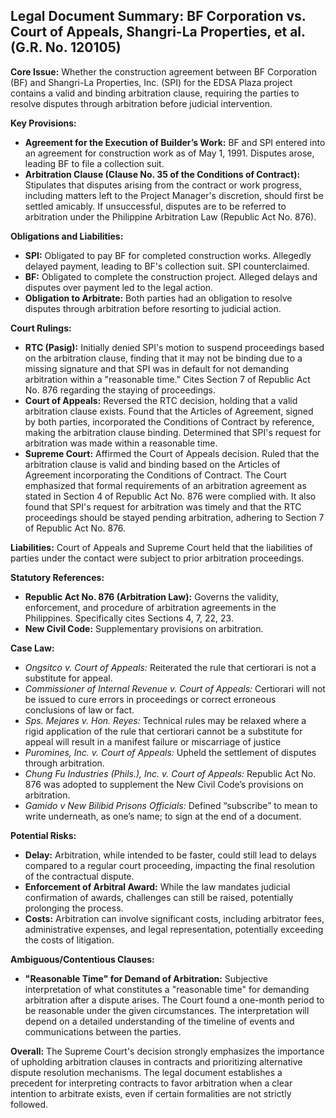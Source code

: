 ## Legal Document Summary: BF Corporation vs. Court of Appeals, Shangri-La Properties, et al. (G.R. No. 120105)

**Core Issue:**  Whether the construction agreement between BF Corporation (BF) and Shangri-La Properties, Inc. (SPI) for the EDSA Plaza project contains a valid and binding arbitration clause, requiring the parties to resolve disputes through arbitration before judicial intervention.

**Key Provisions:**

*   **Agreement for the Execution of Builder’s Work:**  BF and SPI entered into an agreement for construction work as of May 1, 1991. Disputes arose, leading BF to file a collection suit.
*   **Arbitration Clause (Clause No. 35 of the Conditions of Contract):**  Stipulates that disputes arising from the contract or work progress, including matters left to the Project Manager's discretion, should first be settled amicably. If unsuccessful, disputes are to be referred to arbitration under the Philippine Arbitration Law (Republic Act No. 876).

**Obligations and Liabilities:**

*   **SPI:**  Obligated to pay BF for completed construction works. Allegedly delayed payment, leading to BF's collection suit. SPI counterclaimed.
*   **BF:**  Obligated to complete the construction project. Alleged delays and disputes over payment led to the legal action.
*   **Obligation to Arbitrate:** Both parties had an obligation to resolve disputes through arbitration before resorting to judicial action.

**Court Rulings:**

*   **RTC (Pasig):** Initially denied SPI's motion to suspend proceedings based on the arbitration clause, finding that it may not be binding due to a missing signature and that SPI was in default for not demanding arbitration within a "reasonable time." Cites Section 7 of Republic Act No. 876 regarding the staying of proceedings.
*   **Court of Appeals:** Reversed the RTC decision, holding that a valid arbitration clause exists. Found that the Articles of Agreement, signed by both parties, incorporated the Conditions of Contract by reference, making the arbitration clause binding. Determined that SPI's request for arbitration was made within a reasonable time.
*   **Supreme Court:** Affirmed the Court of Appeals decision. Ruled that the arbitration clause is valid and binding based on the Articles of Agreement incorporating the Conditions of Contract. The Court emphasized that formal requirements of an arbitration agreement as stated in Section 4 of Republic Act No. 876 were complied with. It also found that SPI's request for arbitration was timely and that the RTC proceedings should be stayed pending arbitration, adhering to Section 7 of Republic Act No. 876.

**Liabilities:** Court of Appeals and Supreme Court held that the liabilities of parties under the contact were subject to prior arbitration proceedings.

**Statutory References:**

*   **Republic Act No. 876 (Arbitration Law):**  Governs the validity, enforcement, and procedure of arbitration agreements in the Philippines.  Specifically cites Sections 4, 7, 22, 23.
*   **New Civil Code:** Supplementary provisions on arbitration.

**Case Law:**

*   *Ongsitco v. Court of Appeals:*  Reiterated the rule that certiorari is not a substitute for appeal.
*   *Commissioner of Internal Revenue v. Court of Appeals:*  Certiorari will not be issued to cure errors in proceedings or correct erroneous conclusions of law or fact.
*   *Sps. Mejares v. Hon. Reyes:* Technical rules may be relaxed where a rigid application of the rule that certiorari cannot be a substitute for appeal will result in a manifest failure or miscarriage of justice
*   *Puromines, Inc. v. Court of Appeals:* Upheld the settlement of disputes through arbitration.
*   *Chung Fu Industries (Phils.), Inc. v. Court of Appeals:* Republic Act No. 876 was adopted to supplement the New Civil Code’s provisions on arbitration.
*    *Gamido v New Bilibid Prisons Officials:* Defined “subscribe” to mean to write underneath, as one’s name; to sign at the end of a document.

**Potential Risks:**

*   **Delay:**  Arbitration, while intended to be faster, could still lead to delays compared to a regular court proceeding, impacting the final resolution of the contractual dispute.
*   **Enforcement of Arbitral Award:**  While the law mandates judicial confirmation of awards, challenges can still be raised, potentially prolonging the process.
*   **Costs:**  Arbitration can involve significant costs, including arbitrator fees, administrative expenses, and legal representation, potentially exceeding the costs of litigation.

**Ambiguous/Contentious Clauses:**

*   **"Reasonable Time" for Demand of Arbitration:**  Subjective interpretation of what constitutes a "reasonable time" for demanding arbitration after a dispute arises. The Court found a one-month period to be reasonable under the given circumstances. The interpretation will depend on a detailed understanding of the timeline of events and communications between the parties.

**Overall:** The Supreme Court's decision strongly emphasizes the importance of upholding arbitration clauses in contracts and prioritizing alternative dispute resolution mechanisms. The legal document establishes a precedent for interpreting contracts to favor arbitration when a clear intention to arbitrate exists, even if certain formalities are not strictly followed.
